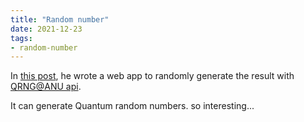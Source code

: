 ```yaml
---
title: "Random number"
date: 2021-12-23
tags:
- random-number
---
```


In [this post](https://lihkg.com/thread/2816775/page/1), he wrote a web app to randomly generate the result with [QRNG@ANU api](https://qrng.anu.edu.au/). 

It can generate Quantum random numbers. so interesting...


